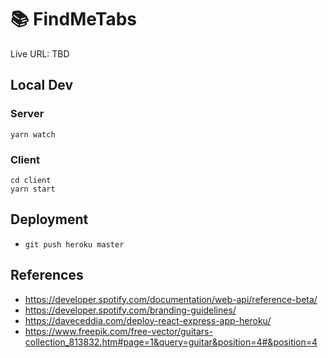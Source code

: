 # :books: FindMeTabs
Live URL: TBD

## Local Dev
### Server
```
yarn watch
```
### Client
```
cd client
yarn start
```

## Deployment 
- `git push heroku master`

## References
- https://developer.spotify.com/documentation/web-api/reference-beta/
- https://developer.spotify.com/branding-guidelines/
- https://daveceddia.com/deploy-react-express-app-heroku/
- https://www.freepik.com/free-vector/guitars-collection_813832.htm#page=1&query=guitar&position=4#&position=4
